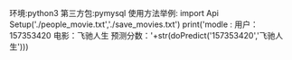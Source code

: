 环境:python3 
第三方包:pymysql
使用方法举例:
import Api
Setup('./people_movie.txt','./save_movies.txt')
print('modle : 用户：157353420 电影：飞驰人生 预测分数：'+str(doPredict('157353420','飞驰人生')))
